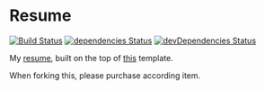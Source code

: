 # Resume

[![Build Status](https://travis-ci.org/jehy/resume.svg?branch=master)](https://travis-ci.org/jehy/resume)
[![dependencies Status](https://david-dm.org/jehy/resume/status.svg)](https://david-dm.org/jehy/resume)
[![devDependencies Status](https://david-dm.org/jehy/resume/dev-status.svg)](https://david-dm.org/jehy/resume?type=dev)

My [resume](http://whois.jehy.ru/), built on the top of [this](https://wrapbootstrap.com/theme/3colorresume-personal-resume-cv-WB0265951) template.

When forking this, please purchase according item.
